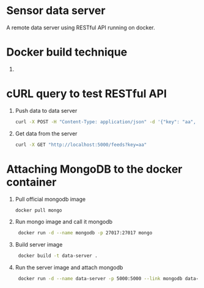 # Sensor data server
A remote data server using RESTful API running on docker.

# Docker build technique
1. 


# cURL query to test RESTful API
1. Push data to data server
    ```bash
    curl -X POST -H "Content-Type: application/json" -d '{"key": "aa", "data": 25.5}' http://localhost:5000/update
    ```
2. Get data from the server
    ```bash
    curl -X GET "http://localhost:5000/feeds?key=aa"
    ```
   
# Attaching MongoDB to the docker container
1. Pull official mongodb image
    ```bash
    docker pull mongo
    ```
2. Run mongo image and call it mongodb    
   ```bash
    docker run -d --name mongodb -p 27017:27017 mongo
    ```
3. Build server image
   ```bash
    docker build -t data-server . 
    ```
4. Run the server image and attach mongodb 
   ```bash
    docker run -d --name data-server -p 5000:5000 --link mongodb data-server
    ```
